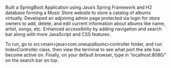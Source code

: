 
Built a SpringBoot Application using Java’s Spring Framework and H2 database forming a Music Store website to store a catalog of albums virtually.
Developed an adjoining admin page protected via login for store owners to add, delete, and edit current information about albums like name, artist, songs, etc.
Enhanced accessibility by adding navigation and search bar along with more JavaScript and CSS features.

To run, go to src>main>java>com.oneupalbums>controller folder, and run IndexController class, then view the terminal to see what port the site has become active on. Finally, on your default browser, type in 
'localhost:8080/' on the search bar on top. 
